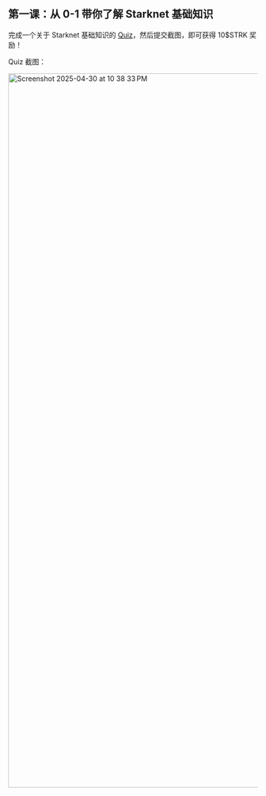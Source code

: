 ## 第一课：从 0-1 带你了解 Starknet 基础知识

完成一个关于 Starknet 基础知识的 [Quiz](https://openbuild.xyz/quiz/2025041601)，然后提交截图，即可获得 10\$STRK 奖励！

Quiz 截图： 

<img width="1440" alt="Screenshot 2025-04-30 at 10 38 33 PM" src="https://github.com/user-attachments/assets/9f64f1b3-5eb0-4f55-9db9-9ced9ef7f927" />




